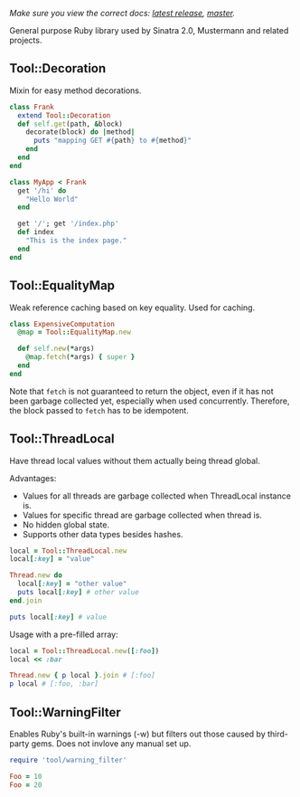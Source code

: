 *Make sure you view the correct docs: [latest release](http://rubydoc.info/gems/tool/frames), [master](http://rubydoc.info/github/rkh/tool/master/frames).*

General purpose Ruby library used by Sinatra 2.0, Mustermann and related projects.

## Tool::Decoration

Mixin for easy method decorations.

``` ruby
class Frank
  extend Tool::Decoration
  def self.get(path, &block)
    decorate(block) do |method|
      puts "mapping GET #{path} to #{method}"
    end
  end
end

class MyApp < Frank
  get '/hi' do
    "Hello World"
  end

  get '/'; get '/index.php'
  def index
    "This is the index page."
  end
end
```

## Tool::EqualityMap

Weak reference caching based on key equality.
Used for caching.

``` ruby
class ExpensiveComputation
  @map = Tool::EqualityMap.new

  def self.new(*args)
    @map.fetch(*args) { super }
  end
end
```

Note that `fetch` is not guaranteed to return the object, even if it has not been
garbage collected yet, especially when used concurrently. Therefore, the block passed to `fetch` has to
be idempotent.

## Tool::ThreadLocal

Have thread local values without them actually being thread global.

Advantages:

* Values for all threads are garbage collected when ThreadLocal instance is.
* Values for specific thread are garbage collected when thread is.
* No hidden global state.
* Supports other data types besides hashes.

``` ruby
local = Tool::ThreadLocal.new
local[:key] = "value"

Thread.new do
  local[:key] = "other value"
  puts local[:key] # other value
end.join

puts local[:key] # value
```

Usage with a pre-filled array:

``` ruby
local = Tool::ThreadLocal.new([:foo])
local << :bar

Thread.new { p local }.join # [:foo]
p local # [:foo, :bar]
```

## Tool::WarningFilter

Enables Ruby's built-in warnings (-w) but filters out those caused by third-party gems.
Does not invlove any manual set up.

``` ruby
require 'tool/warning_filter'

Foo = 10
Foo = 20
```